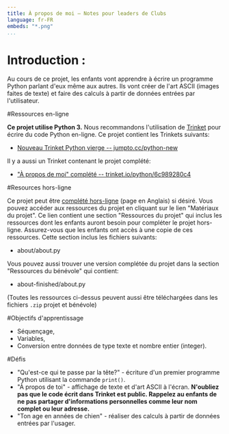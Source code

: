 ```yaml
---
title: À propos de moi — Notes pour leaders de Clubs
language: fr-FR
embeds: "*.png"
...
```


# Introduction :
Au cours de ce projet, les enfants vont apprendre à écrire un programme Python parlant d'eux même aux autres. Ils vont créer de l'art ASCII (images faites de texte) et faire des calculs à partir de données entrées par l'utilisateur.

#Ressources en-ligne

__Ce projet utilise Python 3.__ Nous recommandons l'utilisation de [Trinket](https://trinket.io/) pour écrire du code Python en-ligne. Ce projet contient les Trinkets suivants:

+ [Nouveau Trinket Python vierge -- jumpto.cc/python-new](http://jumpto.cc/python-new)

Il y a aussi un Trinket contenant le projet complété:

+ ["À propos de moi" complété -- trinket.io/python/6c989280c4](https://trinket.io/python/6c989280c4)

#Resources hors-ligne

Ce projet peut être [complété hors-ligne](https://www.codeclubprojects.org/en-GB/resources/python-working-offline/) (page en Anglais) si désiré. Vous pouvez accéder aux ressources du projet en cliquant sur le lien "Matériaux du projet". Ce lien contient une section "Ressources du projet" qui inclus les ressources dont les enfants auront besoin pour compléter le projet hors-ligne. Assurez-vous que les enfants ont accès à une copie de ces ressources. Cette section inclus les fichiers suivants:

+ about/about.py

Vous pouvez aussi trouver une version complétée du projet dans la section "Ressources du bénévole" qui contient:

+ about-finished/about.py

(Toutes les ressources ci-dessus peuvent aussi être téléchargées dans les fichiers `.zip` projet et bénévole)

#Objectifs d'apprentissage

+ Séquençage,
+ Variables,
+ Conversion entre données de type texte et nombre entier (integer).

#Défis
+ "Qu'est-ce qui te passe par la tête?" - écriture d'un premier programme Python utilisant la commande `print()`.
+ "À propos de toi" - affichage de texte et d'art ASCII à l'écran. __N'oubliez pas que le code écrit dans Trinket est public. Rappelez au enfants de ne pas partager d'informations personnelles comme leur nom complet ou leur adresse.__
+ "Ton age en années de chien" - réaliser des calculs à partir de données entrées par l'usager.
